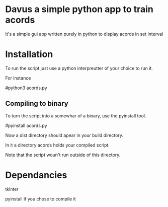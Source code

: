 # Davus a simple python app to train acords
It's a simple gui app written purely in python to display acords in set interval
# Installation
To run the script just use a python interpreutter of your choice to run it. 

For instance 

 #python3 acords.py
##  Compiling to binary
To turn the script into a somewhar of a binary, use the pyinstall tool. 


 #pyinstall acords.py
    
  
Now a dist directory should apear in your build directory. 

In it a directory acords holds your compiled script. 

Note that the script woun't run outside of this directory. 
# Dependancies
tkinter

pyinstall if you chose to compile it
